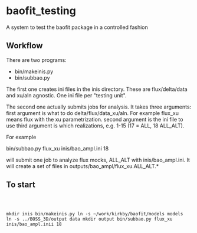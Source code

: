 baofit_testing
==============

A system to test the baofit package in a controlled fashion

Workflow
--------

There are two programs:

  *  bin/makeinis.py
  *  bin/subbao.py

The first one creates ini files in the inis directory. These are flux/delta/data and xu/aln agnostic. One
ini file per "testing unit".

The second one actually submits jobs for analysis. It takes three arguments:
first argument is what to do delta/flux/data_xu/aln.  For example flux_xu means flux with the xu parametrization.
second argument is the ini file to use
third argument is which realizations, e.g. 1-15 (17 = ALL, 18 ALL_ALT).

For example

bin/subbao.py flux_xu inis/bao_ampl.ini 18

will submit one job to analyze flux mocks, ALL_ALT with inis/bao_ampl.ini.
It will create a set of files in outputs/bao_ampl/flux_xu.ALL_ALT.*



To start
---------

<code>

mkdir inis
bin/makeinis.py 
ln -s ~/work/kirkby/baofit/models models
ln -s ../BOSS_3D/output data
mkdir output
bin/subbao.py flux_xu inis/bao_ampl.inii 18
</code>